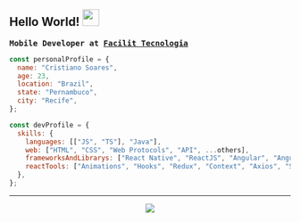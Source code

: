 ## Hello World! <img src="https://raw.githubusercontent.com/iampavangandhi/iampavangandhi/master/gifs/Hi.gif" width="30px"></h2>


<pre><b>Mobile Developer at <a href="https://github.com/facilit">Facilit Tecnologia</a></b></pre>

```javascript
const personalProfile = {
  name: "Cristiano Soares",
  age: 23,
  location: "Brazil",
  state: "Pernambuco",
  city: "Recife",
};

const devProfile = {
  skills: {
    languages: [["JS", "TS"], "Java"],
    web: ["HTML", "CSS", "Web Protocols", "API", ...others],
    frameworksAndLibrarys: ["React Native", "ReactJS", "Angular", "AngularJS", "NodeJS", "GraphQL"],
    reactTools: ["Animations", "Hooks", "Redux", "Context", "Axios", "SWR", ...others],
  },
};
```

---

<div  align="center"> <img src="https://activity-graph.herokuapp.com/graph?username=cybercris&theme=xcode" /></div>
